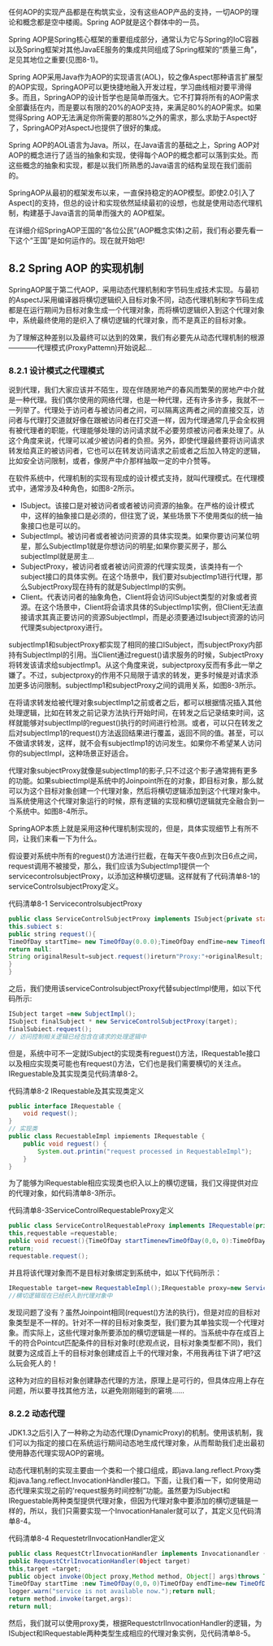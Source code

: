 
任何AOP的实现产品都是在构筑实业，没有这些AOP产品的支持，一切AOP的理论和概念都是空中楼阁。Spring AOP就是这个群体中的一员。

Spring AOP是Spring核心框架的重要组成部分，通常认为它与Spring的IoC容器以及Spring框架对其他JavaEE服务的集成共同组成了Spring框架的“质量三角”，足见其地位之重要(见图8-1)。

Spring AOP采用Java作为AOP的实现语言(AOL)，较之像Aspect那种语言扩展型的AOP实现，SpringAOP可以更快捷地融入开发过程，学习曲线相对要平滑得多。而且，SpringAOP的设计哲学也是简单而强大。它不打算将所有的AOP需求全部囊括在内，而是要以有限的20%的AOP支持，来满足80%的AOP需求。如果觉得Spring AOP无法满足你所需要的那80%之外的需求，那么求助于Aspect好了，SpringAOP对AspectJ也提供了很好的集成。

Spring AOP的AOL语言为Java。所以，在Java语言的基础之上，Spring AOP对AOP的概念进行了适当的抽象和实现，使得每个AOP的概念都可以落到实处。而这些概念的抽象和实现，都是以我们所熟悉的Java语言的结构呈现在我们面前的。

SpringAOP从最初的框架发布以来，一直保持稳定的AOP模型。即使2.0引入了Aspect]的支持，但总的设计和实现依然延续最初的设想，也就是使用动态代理机制，构建基于Java语言的简单而强大的
AOP框架。

在详细介绍SpringAOP王国的“各位公民”(AOP概念实体)之前，我们有必要先看一下这个“王国”是如何运作的。现在就开始吧!

## 8.2 Spring AOP 的实现机制

SpringAOP属于第二代AOP，采用动态代理机制和字节码生成技术实现。与最初的AspectJ采用编译器将横切逻辑织入目标对象不同，动态代理机制和字节码生成都是在运行期间为目标对象生成一个代理对象，而将横切逻辑织入到这个代理对象中，系统最终使用的是织入了横切逻辑的代理对象，而不是真正的目标对象。

为了理解这种差别以及最终可以达到的效果，我们有必要先从动态代理机制的根源————代理模式(ProxyPattemn)开始说起…

### 8.2.1 设计模式之代理模式

说到代理，我们大家应该并不陌生，现在伴随房地产的春风而繁荣的房地产中介就是一种代理。我们偶尔使用的网络代理，也是一种代理，还有许多许多，我就不一一列举了。代理处于访问者与被访问者之间，可以隔离这两者之间的直接交互，访问者与代理打交道就好像在跟被访问者在打交道一样，因为代理通常几乎会全权拥有被代理者的职能，代理能够处理的访问请求就不必要劳烦被访问者来处理了。从这个角度来说，代理可以减少被访问者的负担。另外，即使代理最终要将访问请求转发给真正的被访问者，它也可以在转发访问请求之前或者之后加入特定的逻辑，比如安全访问限制，或者，像房产中介那样抽取一定的中介赞等。

在软件系统中，代理机制的实现有现成的设计模式支持，就叫代理模式。在代理模式中，通常涉及4种角色，如图8-2所示。

- ISubject。该接口是对被访问者或者被访问资源的抽象。在严格的设计模式中，这样的抽象接口是必须的，但往宽了说，某些场景下不使用类似的统一抽象接口也是可以的。
- SubjectImpl。被访问者或者被访问资源的具体实现类。如果你要访问某位明星，那么SubjectImp1就是你想访问的明星;如果你要买房子，那么subjectImpl就是房主…
- SubjectProxy，被访问者或者被访问资源的代理实现类，该类持有一个subject接口的具体实例。在这个场景中，我们要对subjectImp1进行代理，那么SubjectProxy现在持有的就是SubjectImpl的实例。
- Client。代表访问者的抽象角色，Client将会访问ISubject类型的对象或者资源。在这个场景中，Client将会请求具体的SubjectImp1实例，但Client无法直接请求其真正要访问的资源SubjectImpl，而是必须要通过Isubject资源的访问代理类subjectproxy进行。

subjectImp1和subjectProxy都实现了相同的接口ISubject，而subjectProxy内部持有SubjectImpl的引用。当Client通过reguest()请求服务的时候，SubjectProxy将转发该请求给subjectImp1。从这个角度来说，subjectproxy反而有多此一举之嫌了。不过，subjectproxy的作用不只局限于请求的转发，更多时候是对请求添加更多访问限制。subjectImp1和subjectProxy之间的调用关系，如图8-3所示。

在将请求转发给被代理对象subjectImp1之前或者之后，都可以根据情况插入其他处理逻辑，比如在转发之前记录方法执行开始时间，在转发之后记录结束时间，这样就能够对subjectImpl的reguest()执行的时间进行检测。或者，可以只在转发之后对subjectImp1的request()方法返回结果进行覆盖，返回不同的值。甚至，可以不做请求转发，这样，就不会有subjectImp1的访问发生。如果你不希望某人访问你的subjectImpl，这种场景正好适合。

代理对象subjectProxy就像是subjectImp1的影子,只不过这个影子通常拥有更多的功能。如果subiectImpl是系统中的Joinpoint所在的对象，即目标对象，那么就可以为这个目标对象创建一个代理对象，然后将横切逻辑添加到这个代理对象中。当系统使用这个代理对象运行的时候，原有逻辑的实现和横切逻辑就完全融合到一个系统中。如图8-4所示。

SpringAOP本质上就是采用这种代理机制实现的，但是，具体实现细节上有所不同，让我们来看一下为什么。

假设要对系统中所有的reguest()方法进行拦截，在每天午夜0点到次日6点之间，request调用不被接受，那么，我们应该为SubjectImp1提供一个servicecontrolsubjectProxy，以添加这种横切逻辑。这样就有了代码清单8-1的serviceControlsubjectProxy定义。

代码清单8-1 ServicecontrolsubjectProxy

```java
public class ServiceControlSubjectProxy implements ISubject{private static final Logger = LogFactory.getLog(ServiceControlSubjectProxy.class);private ISubject subject;public LogSubjectProxy(ISubject s)
this.subiect s:
public string request(){
TimeOfDay startTime= new TimeOfDay(0.0.0);TimeOfDay endTime=new TimeofDay(5.59.59);TimeOfDay currentrime =new TimeofDay()iif (currentTime.isAfter(startTime)&s currentTime.isBefore(endrime) )
return null:
String originalResult=subject.request()ireturn"Proxy:"+originalResult;
}
}
```

之后，我们使用该serviceControlsubjectProxy代替subjectImpl使用，如以下代码所示:

```java
ISubject target =new SubjectImpl();
ISubject finalSubject * new ServiceControlSubjectProxy(target);
finalSubiect.request();
// 访问控制相关逻辑已经包含在请求的处理逻辑中
```

但是，系统中可不一定就ISubject的实现类有reguest()方法，IRequestab1e接口以及相应实现类可能也有request()方法，它们也是我们需要横切的关注点。IReguestable及其实现类见代码清单8-2。

代码清单8-2 IRequestable及其实现类定义

```java
public interface IRequestable {
    void request();
}
// 实现类
public class RecuestableImpl impiements IRequestable {
    public void reguest() {
        System.out.printin("request processed in RequestableImpl");
    }
}
```

为了能够为IRequestable相应实现类也织入以上的横切逻辑，我们又得提供对应的代理对象，如代码清单8-3所示。

代码清单8-3ServiceControlRequestableProxy定义

```java
public class ServiceControlRequestableProxy implements IRequestable(private static final Logger = logFactory.getLog(ServiceControlRequestableProxy.class);private IRequestable recestable;public LogSubjectProxy(IRequestable requestable)
this,requestable =requestable;
public void recuest(){TimeOfDay startTimenewTimeOfDay(0,0，0):TimeOfDay endTime =new imeOfDay(5.59,59);TimeofDay currentTime =new TimeofDay()iif (currentTime.isAfter(startTime) && currentTime.isBefore(endTime) )
return;
requestable.request();
```

并且将该代理对象而不是目标对象绑定到系统中，如以下代码所示：

```java
IRequestable target=new RequestableImpl();IRequestable proxy=new ServiceControlRequestableProxy(target);proxy.recuesti);
//横切逻辑现在已经织入到代理对象中
```

发现问题了没有？虽然Joinpoint相同(request()方法的执行)，但是对应的目标对象类型是不一样的。针对不一样的目标对象类型，我们要为其单独实现一个代理对象。而实际上，这些代理对象所要添加的横切逻辑是一样的。当系统中存在成百上千的符合Pointcut匹配条件的目标对象时(悲观点说，目标对象类型都不同)，我们就要为这成百上千的目标对象创建成百上千的代理对象，不用我再往下讲了吧?这么玩会死人的！

这种为对应的目标对象创建静态代理的方法，原理上是可行的，但具体应用上存在问题，所以要寻找其他方法，以避免刚刚碰到的窘境……

### 8.2.2 动态代理

JDK1.3之后引入了一种称之为动态代理(DynamicProxy)的机制。使用该机制，我们可以为指定的接口在系统运行期间动态地生成代理对象，从而帮助我们走出最初使用静态代理实现AOP的窘境。

动态代理机制的实现主要由一个类和一个接口组成，即java.lang.reflect.Proxy类和java.1ang.reflect.InvocationHàndler接口。下面，让我们看一下，如何使用动态代理来实现之前的'request服务时间控制”功能。虽然要为ISubject和IReguestable两种类型提供代理对象，但因为代理对象中要添加的横切逻辑是一样的，所以，我们只需要实现一个InvocationHanaler就可以了，其定义见代码清单8-4。

代码清单8-4 RequestetrlInvocationHandler定义

```java
public class RequestCtrlInvocationHandler implements Invocationandler {private static final Log logger = LogFactory.getLog(ReguestCtrlInvocationHandler.class);private Object target;
public RequestCtrlInvocationHandler(0bject target)
this,target =target;
public object invoke(Object proxy,Method method, Object[] args)throws Throwable{if (method.getName().equals ("request"))
TimeOfDay startTime :new TimeOfDay(0,0，0)TimeOfDay endTime=new TimeOfDay(5,59，59)TimeOfDay currentTime=new TimeOfDay();if(currentTime,isAfter(startTime)&& currentTime.isBefore(endTime))
logger.warn("service is not available now.");return null;
return method.invoke(target,args):
return null;
```

然后，我们就可以使用proxy类，根据RequestctrlInvocationHandler的逻辑，为ISubject和IRequestable两种类型生成相应的代理对象实例，见代码清单8-5。